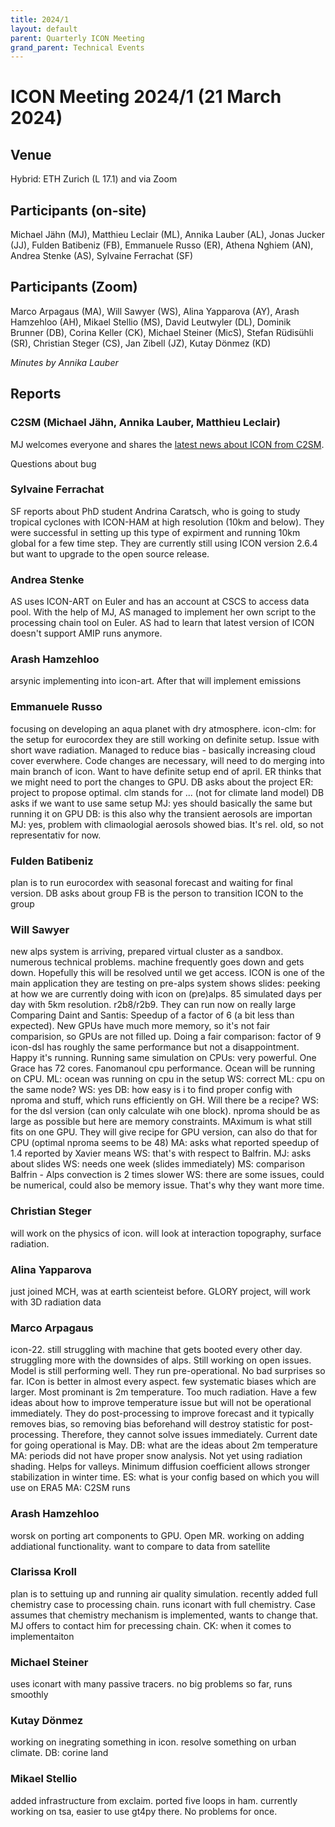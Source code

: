 ```yaml
---
title: 2024/1
layout: default
parent: Quarterly ICON Meeting
grand_parent: Technical Events
---
```


# ICON Meeting 2024/1 (21 March 2024)

## Venue
Hybrid: ETH Zurich (L 17.1) and via Zoom

## Participants (on-site)
Michael Jähn (MJ),
Matthieu Leclair (ML),
Annika Lauber (AL),
Jonas Jucker (JJ),
Fulden Batibeniz (FB),
Emmanuele Russo (ER),
Athena Nghiem (AN),
Andrea Stenke (AS),
Sylvaine Ferrachat (SF)


## Participants (Zoom)
Marco Arpagaus (MA),
Will Sawyer (WS),
Alina Yapparova (AY),
Arash Hamzehloo (AH),
Mikael Stellio (MS),
David Leutwyler (DL),
Dominik Brunner (DB),
Corina Keller (CK),
Michael Steiner (MicS),
Stefan Rüdisühli (SR),
Christian Steger (CS),
Jan Zibell (JZ),
Kutay Dönmez (KD)



_Minutes by Annika Lauber_

## Reports

### C2SM (Michael Jähn, Annika Lauber, Matthieu Leclair)
MJ welcomes everyone and shares the [latest news about ICON from C2SM](https://polybox.ethz.ch/index.php/s/4fXixLycOwOy41K).

Questions about bug

### Sylvaine Ferrachat
SF reports about PhD student Andrina Caratsch, who is going to study tropical cyclones with ICON-HAM at high resolution (10km and below). They were successful in setting up this type of expirment and running 10km global for a few time step. They are currently still using ICON version 2.6.4 but want to upgrade to the open source release.

### Andrea Stenke
AS uses ICON-ART on Euler and has an account at CSCS to access data pool. With the help of MJ, AS managed to implement her own script to the processing chain tool on Euler. AS had to learn that latest version of ICON doesn't support AMIP runs anymore.

### Arash Hamzehloo
arsynic implementing into icon-art. After that will implement emissions

### Emmanuele Russo
focusing on developing an aqua planet with dry atmosphere. icon-clm: for the setup for eurocordex they are still working on definite setup. Issue with short wave radiation. Managed to reduce bias - basically increasing cloud cover everwhere. Code changes are necessary, will need to do merging into main branch of icon. Want to have definite setup end of april.
ER thinks that we might need to port the changes to GPU.
DB asks about the project
ER: project to propose optimal. clm stands for ... (not for climate land model)
DB asks if we want to use same setup
MJ: yes should basically the same but running it on GPU
DB: is this also why the transient aerosols are importan
MJ: yes, problem with climaologial aerosols showed bias. It's rel. old, so not representativ for now.

### Fulden Batibeniz
plan is to run eurocordex with seasonal forecast and waiting for final version. 
DB asks about group
FB is the person to transition ICON to the group

### Will Sawyer
new alps system is arriving, prepared virtual cluster as a sandbox. numerous technical problems. machine frequently goes down and gets down. Hopefully this will be resolved until we get access.
ICON is one of the main application they are testing on pre-alps system
shows slides: peeking at how we are currently doing with icon on (pre)alps. 85 simulated days per day with 5km resolution. r2b8/r2b9. They can run now on really large
Comparing Daint and Santis: Speedup of a factor of 6 (a bit less than expected). New GPUs have much more memory, so it's not fair comparision, so GPUs are not filled up.
Doing a fair comparison: factor of 9
icon-dsl has roughly the same performance but not a disappointment. Happy it's running.
Running same simulation on CPUs: very powerful. One Grace has 72 cores. Fanomanoul cpu performance. Ocean will be running on CPU.
ML: ocean was running on cpu in the setup
WS: correct
ML: cpu on the same node?
WS: yes
DB: how easy is i to find proper config with nproma and stuff, which runs efficiently on GH. Will there be a recipe?
WS: for the dsl version (can only calculate wih one block). nproma should be as large as possible but here are memory constraints. MAximum is what still fits on one GPU. They will give recipe for GPU version, can also do that for CPU (optimal nproma seems to be 48)
MA: asks what reported speedup of 1.4 reported by Xavier means
WS: that's with respect to Balfrin.
MJ: asks about slides
WS: needs one week (slides immediately)
MS: comparison Balfrin - Alps convection is 2 times slower
WS: there are some issues, could be numerical, could also be memory issue. That's why they want more time.

### Christian Steger
will work on the physics of icon. will look at interaction topography, surface radiation.

### Alina Yapparova 
just joined MCH, was at earth scienteist before. GLORY project, will work with 3D radiation data

### Marco Arpagaus
icon-22. still struggling with machine that gets booted every other day. struggling more with the downsides of alps. Still working on open issues. Model is still performing well. They run pre-operational. No bad surprises so far. ICon is better in almost every aspect. few systematic biases which are larger. Most prominant is 2m temperature. Too much radiation. Have a few ideas about how to improve temperature issue but will not be operational immediately. They do post-processing to improve forecast and it typically removes bias, so removing bias beforehand will destroy statistic for post-processing. Therefore, they cannot solve issues immediately. Current date for going operational is May.
DB: what are the ideas about 2m temperature
MA: periods did not have proper snow analysis. Not yet using radiation shading. Helps for valleys. Minimum diffusion coefficient allows stronger stabilization in winter time.
ES: what is your config based on which you will use on ERA5
MA: C2SM runs

### Arash Hamzehloo
worsk on porting art components to GPU. Open MR. working on adding addiational functionality. want to compare to data from satellite

### Clarissa Kroll
plan is to settuing up and running air quality simulation. recently added full chemistry case to processing chain. runs iconart with full chemistry. Case assumes that chemistry mechanism is implemented, wants to change that.
MJ offers to contact him for precessing chain.
CK: when it comes to implementaiton

### Michael Steiner
uses iconart with many passive tracers. no big problems so far, runs smoothly

### Kutay Dönmez
working on inegrating something in icon. resolve something on urban climate.
DB: corine land 

### Mikael Stellio
added infrastructure from exclaim. ported five loops in ham. currently working on tsa, easier to use gt4py there. No problems for once.
